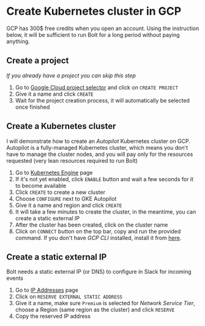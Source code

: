# Create Kubernetes cluster in GCP
GCP has 300$ free credits when you open an account.
Using the instruction below, it will be sufficient to run Bolt for a long period without paying anything.
## Create a project
_If you already have a project you can skip this step_
1. Go to [Google Cloud project selector](https://console.cloud.google.com/projectselector2/home/dashboard) and click on `CREATE PROJECT`
2. Give it a name and click `CREATE`
3. Wait for the project creation process, it will automatically be selected once finished

## Create a Kubernetes cluster
I will demonstrate how to create an _Autopilot_ Kubernetes cluster on GCP.
Autopilot is a fully-managed Kubernetes cluster, which means you don't have to manage the cluster nodes,
and you will pay only for the resources requested (very lean resources required to run Bolt)
1. Go to [Kubernetes Engine](https://console.cloud.google.com/kubernetes/list/overview) page
2. If it's not yet enabled, click `ENABLE` button and wait a few seconds for it to become available
3. Click `CREATE` to create a new cluster
4. Choose `CONFIGURE` next to GKE Autopilot
5. Give it a name and region and click `CREATE`
6. It will take a few minutes to create the cluster, in the meantime, you can create a static external IP
7. After the cluster has been created, click on the cluster name
8. Click on `CONNECT` button on the top bar, copy and run the provided command.
If you don't have _GCP CLI_ installed, install it from [here](https://cloud.google.com/sdk/docs/install).

## Create a static external IP
Bolt needs a static external IP (or DNS) to configure in Slack for incoming events
1. Go to [IP Addresses](https://console.cloud.google.com/networking/addresses/list) page
2. Click on `RESERVE EXTERNAL STATIC ADDRESS`
3. Give it a name, make sure `Premium` is selected for _Network Service Tier_, choose a Region (same region as the cluster) and click `RESERVE`
4. Copy the reserved IP address